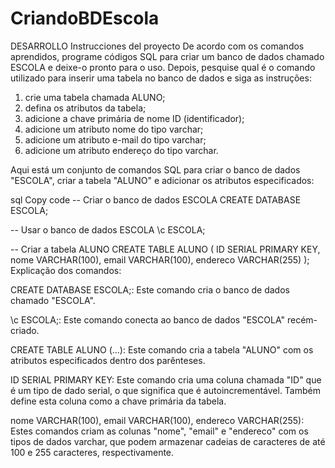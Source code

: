 # CriandoBDEscola

DESARROLLO
Instrucciones del proyecto
De acordo com os comandos aprendidos, programe códigos SQL para criar um banco de dados chamado ESCOLA e deixe-o pronto para o uso. Depois, pesquise qual é o comando utilizado para inserir uma tabela no banco de dados e siga as instruções:

1. crie uma tabela chamada ALUNO;  
2. defina os atributos da tabela;
3. adicione a chave primária de nome ID (identificador);
4. adicione um atributo nome do tipo varchar;
5. adicione um atributo e-mail do tipo varchar;
6. adicione um atributo endereço do tipo varchar.


Aqui está um conjunto de comandos SQL para criar o banco de dados "ESCOLA", criar a tabela "ALUNO" e adicionar os atributos especificados:

sql
Copy code
-- Criar o banco de dados ESCOLA
CREATE DATABASE ESCOLA;

-- Usar o banco de dados ESCOLA
\c ESCOLA;

-- Criar a tabela ALUNO
CREATE TABLE ALUNO (
    ID SERIAL PRIMARY KEY,
    nome VARCHAR(100),
    email VARCHAR(100),
    endereco VARCHAR(255)
);
Explicação dos comandos:

CREATE DATABASE ESCOLA;: Este comando cria o banco de dados chamado "ESCOLA".

\c ESCOLA;: Este comando conecta ao banco de dados "ESCOLA" recém-criado.

CREATE TABLE ALUNO (...): Este comando cria a tabela "ALUNO" com os atributos especificados dentro dos parênteses.

ID SERIAL PRIMARY KEY: Este comando cria uma coluna chamada "ID" que é um tipo de dado serial, o que significa que é autoincrementável. Também define esta coluna como a chave primária da tabela.

nome VARCHAR(100), email VARCHAR(100), endereco VARCHAR(255): Estes comandos criam as colunas "nome", "email" e "endereco" com os tipos de dados varchar, que podem armazenar cadeias de caracteres de até 100 e 255 caracteres, respectivamente.

